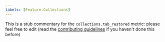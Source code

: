 ```yaml
---
labels: [Feature:Collections]
---
```


This is a stub commentary for the `collections.tab_restored` metric: please feel free to edit (read the
[contributing guidelines](https://github.com/mozilla/glean-annotations/blob/main/CONTRIBUTING.md)
if you haven't done this before)

